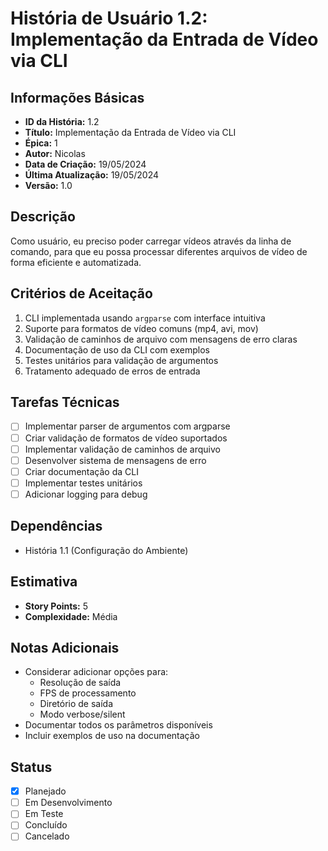 # História de Usuário 1.2: Implementação da Entrada de Vídeo via CLI

## Informações Básicas

- **ID da História:** 1.2
- **Título:** Implementação da Entrada de Vídeo via CLI
- **Épica:** 1
- **Autor:** Nicolas
- **Data de Criação:** 19/05/2024
- **Última Atualização:** 19/05/2024
- **Versão:** 1.0

## Descrição

Como usuário, eu preciso poder carregar vídeos através da linha de comando, para que eu possa processar diferentes arquivos de vídeo de forma eficiente e automatizada.

## Critérios de Aceitação

1. CLI implementada usando `argparse` com interface intuitiva
2. Suporte para formatos de vídeo comuns (mp4, avi, mov)
3. Validação de caminhos de arquivo com mensagens de erro claras
4. Documentação de uso da CLI com exemplos
5. Testes unitários para validação de argumentos
6. Tratamento adequado de erros de entrada

## Tarefas Técnicas

- [ ] Implementar parser de argumentos com argparse
- [ ] Criar validação de formatos de vídeo suportados
- [ ] Implementar validação de caminhos de arquivo
- [ ] Desenvolver sistema de mensagens de erro
- [ ] Criar documentação da CLI
- [ ] Implementar testes unitários
- [ ] Adicionar logging para debug

## Dependências

- História 1.1 (Configuração do Ambiente)

## Estimativa

- **Story Points:** 5
- **Complexidade:** Média

## Notas Adicionais

- Considerar adicionar opções para:
  - Resolução de saída
  - FPS de processamento
  - Diretório de saída
  - Modo verbose/silent
- Documentar todos os parâmetros disponíveis
- Incluir exemplos de uso na documentação

## Status

- [x] Planejado
- [ ] Em Desenvolvimento
- [ ] Em Teste
- [ ] Concluído
- [ ] Cancelado
